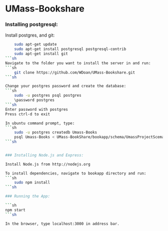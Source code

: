 # UMass-Bookshare

### Installing postgresql:

Install postgres, and git:
```sh
    sudo apt-get update
    sudo apt-get install postgresql postgresql-contrib
    sudo apt-get install git
```sh
Navigate to the folder you want to install the server in and run:
```sh
    git clone https://github.com/WDoan/UMass-Bookshare.git
```sh

Change your postgres password and create the database:
```sh
    sudo -u postgres psql postgres
    \password postgres
```sh
Enter password with postgres
Press ctrl-d to exit

In ubuntu command prompt, type:
```sh
    sudo -u postgres createdb Umass-Books
    psql Umass-Books < UMass-BookShare/bookapp/schema/UmassProjectScema.sql
```sh


### Installing Node.js and Express:

Install Node.js from http://nodejs.org

To install dependencies, navigate to bookapp directory and run:
```sh
    sudo npm install
```sh

### Running the App:

```sh
npm start
```sh

In the browser, type localhost:3000 in address bar.
